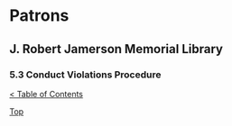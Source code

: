 [0]: ../README.md
[5.3]: conduct-violations-procedure.md

# Patrons
## J. Robert Jamerson Memorial Library
### 5.3 Conduct Violations Procedure
[< Table of Contents][0]


	
[Top][5.3]